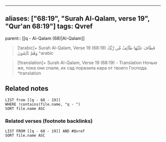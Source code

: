
---
aliases: ["68:19", "Surah Al-Qalam, verse 19", "Qur'an 68:19"]
tags: Qvref
---

parent:: [[q - Al-Qalam (68)|Al-Qalam]]

> [!arabic]+ Surah Al-Qalam, Verse 19 (68:19)
> <span class="quran-arabic">فَطَافَ عَلَيْهَا طَآئِفٌ مِّن رَّبِّكَ وَهُمْ نَآئِمُونَ</span>
^arabic

> [!translation]+ Surah Al-Qalam, Verse 19 (68:19) - Translation
> Ночью же, пока они спали, их сад поразила кара от твоего Господа.
^translation



## Related notes
```dataview
LIST from [[q - 68 - 19]]
WHERE !contains(file.name, "q - ")
SORT file.name ASC
```

### Related verses (footnote backlinks)
```dataview
LIST FROM [[q - 68 - 19]] AND #Qvref
SORT file.name ASC
```

